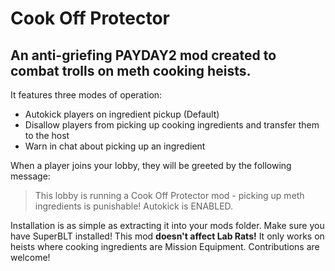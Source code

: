 # Cook Off Protector
## An anti-griefing PAYDAY2 mod created to combat trolls on meth cooking heists.
It features three modes of operation:
* Autokick players on ingredient pickup (Default)
* Disallow players from picking up cooking ingredients and transfer them to the host
* Warn in chat about picking up an ingredient

When a player joins your lobby, they will be greeted by the following message:
> This lobby is running a Cook Off Protector mod - picking up meth ingredients is punishable! Autokick is ENABLED.

Installation is as simple as extracting it into your mods folder. Make sure you have SuperBLT installed!
This mod **doesn't affect Lab Rats!** It only works on heists where cooking ingredients are Mission Equipment.
Contributions are welcome!